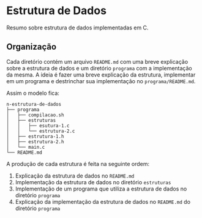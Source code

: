 # Estrutura de Dados

Resumo sobre estrutura de dados implementadas em C.

## Organização

Cada diretório contém um arquivo `README.md` com uma breve explicação sobre a estrutura de dados e um diretório `programa` com a implementação da mesma. A ideia é fazer uma breve explicação da estrutura, implementar em um programa e destrinchar sua implementação no `programa/README.md`.

Assim o modelo fica:

```plaintext
n-estrutura-de-dados  
├── programa  
│   ├── compilacao.sh  
│   ├── estruturas  
│   │   ├── esutura-1.c  
│   │   └── estrutura-2.c  
│   ├── estrutura-1.h  
│   ├── estrutura-2.h  
│   └── main.c  
└── README.md  
```

A produção de cada estrutura é feita na seguinte ordem:

1. Explicação da estrutura de dados no `README.md`
2. Implementação da estrutura de dados no diretório `estruturas`
3. Implementação de um programa que utiliza a estrutura de dados no diretório `programa`
4. Explicação da implementação da estrutura de dados no `README.md` do diretório `programa`
